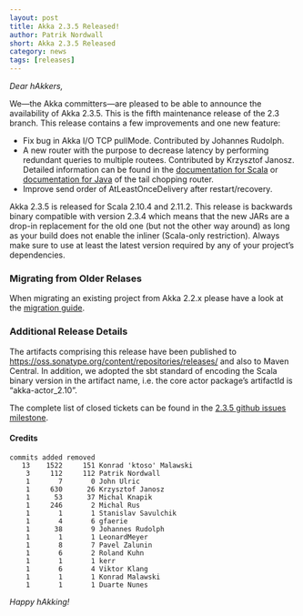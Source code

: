 ```yaml
---
layout: post
title: Akka 2.3.5 Released!
author: Patrik Nordwall
short: Akka 2.3.5 Released
category: news
tags: [releases]
---
```


*Dear hAkkers,*

We—the Akka committers—are pleased to be able to announce the availability of Akka 2.3.5. This is the fifth maintenance release of the 2.3 branch. This release contains a few improvements and one new feature:

 - Fix bug in Akka I/O TCP pullMode. Contributed by Johannes Rudolph.
 - A new router with the purpose to decrease latency by performing redundant queries to multiple routees. Contributed by Krzysztof Janosz.
   Detailed information can be found in the [documentation for Scala](http://doc.akka.io/docs/akka/2.3.5/scala/routing.html#TailChoppingPool_and_TailChoppingGroup)
   or [documentation for Java](http://doc.akka.io/docs/akka/2.3.5/java/routing.html#TailChoppingPool_and_TailChoppingGroup) of the tail chopping router.
 - Improve send order of AtLeastOnceDelivery after restart/recovery.

Akka 2.3.5 is released for Scala 2.10.4 and 2.11.2. This release is backwards binary compatible with version 2.3.4 which means that the new JARs are a drop-in replacement for the old one (but not the other way around) as long as your build does not enable the inliner (Scala-only restriction). Always make sure to use at least the latest version required by any of your project’s dependencies.

### Migrating from Older Relases ###

When migrating an existing project from Akka 2.2.x please have a look at the [migration guide](http://doc.akka.io/docs/akka/2.3.5/project/migration-guide-2.2.x-2.3.x.html).

### Additional Release Details ###

The artifacts comprising this release have been published to https://oss.sonatype.org/content/repositories/releases/ and also to Maven Central. In addition, we adopted the sbt standard of encoding the Scala binary version in the artifact name, i.e. the core actor package’s artifactId is “akka-actor_2.10”.

The complete list of closed tickets can be found in the [2.3.5 github issues milestone](https://github.com/akka/akka/issues?q=milestone%3A2.3.5+is%3Aclosed).

#### Credits ####

    commits added removed
       13    1522     151 Konrad 'ktoso' Malawski
        3     112     112 Patrik Nordwall
        1       7       0 John Ulric
        1     630      26 Krzysztof Janosz
        1      53      37 Michal Knapik
        1     246       2 Michal Rus
        1       1       1 Stanislav Savulchik
        1       4       6 gfaerie
        1      38       9 Johannes Rudolph
        1       1       1 LeonardMeyer
        1       8       7 Pavel Zalunin
        1       6       2 Roland Kuhn
        1       1       1 kerr
        1       6       4 Viktor Klang
        1       1       1 Konrad Malawski
        1       1       1 Duarte Nunes

*Happy hAkking!*
